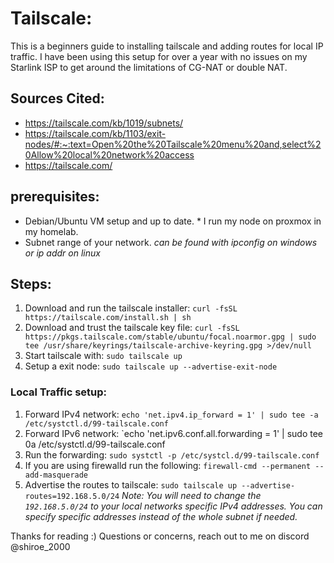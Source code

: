 # Tailscale:
This is a beginners guide to installing tailscale and adding routes for local IP traffic. 
I have been using this setup for over a year with no issues on my Starlink ISP to get around the limitations of CG-NAT or double NAT. 
## Sources Cited:
- https://tailscale.com/kb/1019/subnets/
- https://tailscale.com/kb/1103/exit-nodes/#:~:text=Open%20the%20Tailscale%20menu%20and,select%20Allow%20local%20network%20access
- https://tailscale.com/

## prerequisites:
- Debian/Ubuntu VM setup and up to date. * I run my node on proxmox in my homelab.
- Subnet range of your network. *can be found with ipconfig on windows or ip addr on linux*

## Steps: 
1. Download and run the tailscale installer: `curl -fsSL https://tailscale.com/install.sh | sh` 
2. Download and trust the tailscale key file:  `curl -fsSL https://pkgs.tailscale.com/stable/ubuntu/focal.noarmor.gpg | sudo tee /usr/share/keyrings/tailscale-archive-keyring.gpg >/dev/null` 
3. Start tailscale with: `sudo tailscale up`
4. Setup a exit node: `sudo tailscale up --advertise-exit-node`
### Local Traffic setup:
1.  Forward IPv4 network: `echo 'net.ipv4.ip_forward = 1' | sudo tee -a /etc/systctl.d/99-tailscale.conf`
2.  Forward IPv6 network: `echo 'net.ipv6.conf.all.forwarding = 1' | sudo tee 0a /etc/systctl.d/99-tailscale.conf
3.  Run the forwarding: `sudo systctl -p /etc/systcl.d/99-tailscale.conf`
4.  If you are using firewalld run the following: `firewall-cmd --permanent --add-masquerade`
5.  Advertise the routes to tailscale: `sudo tailscale up --advertise-routes=192.168.5.0/24`
   *Note: You will need to change the `192.168.5.0/24` to your local networks specific IPv4 addresses. You can specify specific addresses instead of the whole subnet if needed.*

Thanks for reading :) 
Questions or concerns, reach out to me on discord @shiroe_2000